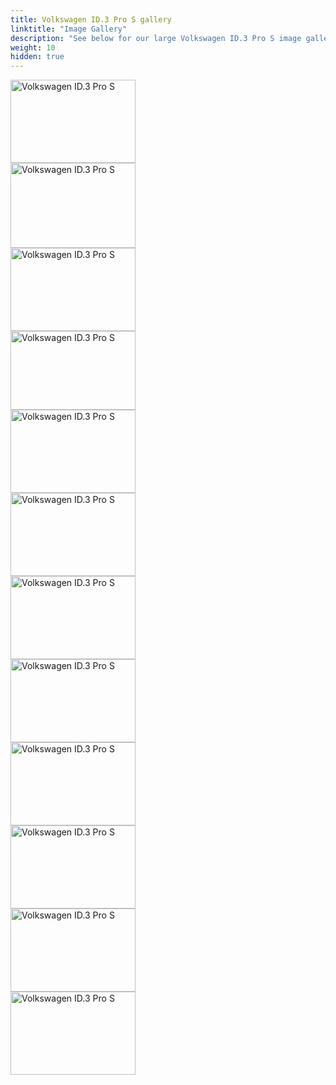 ```yaml
---
title: Volkswagen ID.3 Pro S gallery
linktitle: "Image Gallery"
description: "See below for our large Volkswagen ID.3 Pro S image gallery. Click pictures for high-resolution versions."
weight: 10
hidden: true
---
```

<!-- markdownlint-disable MD033 -->
<div class="pswp-gallery pswp-grid-container" id ="my-gallery">
<div class="pswp-grid-item">
<a href="https://media.evkx.net/multimedia/models/volkswagen/id.3/id.3_pro_s/exterior_1.jpg"
data-pswp-src="https://media.evkx.net/multimedia/models/volkswagen/id.3/id.3_pro_s/exterior_1.jpg"
data-pswp-width="3000"
data-pswp-height="2000" 
target="_blank">
<img src="https://media.evkx.net/multimedia/models/volkswagen/id.3/id.3_pro_s/exterior_1_xst.jpg" alt="Volkswagen ID.3 Pro S" width="200px" height="133px" />
</a>
</div>
<div class="pswp-grid-item">
<a href="https://media.evkx.net/multimedia/models/volkswagen/id.3/id.3_pro_s/exterior_2.jpg"
data-pswp-src="https://media.evkx.net/multimedia/models/volkswagen/id.3/id.3_pro_s/exterior_2.jpg"
data-pswp-width="3000"
data-pswp-height="2045" 
target="_blank">
<img src="https://media.evkx.net/multimedia/models/volkswagen/id.3/id.3_pro_s/exterior_2_xst.jpg" alt="Volkswagen ID.3 Pro S" width="200px" height="136px" />
</a>
</div>
<div class="pswp-grid-item">
<a href="https://media.evkx.net/multimedia/models/volkswagen/id.3/id.3_pro_s/frontseats_1.jpg"
data-pswp-src="https://media.evkx.net/multimedia/models/volkswagen/id.3/id.3_pro_s/frontseats_1.jpg"
data-pswp-width="3000"
data-pswp-height="2000" 
target="_blank">
<img src="https://media.evkx.net/multimedia/models/volkswagen/id.3/id.3_pro_s/frontseats_1_xst.jpg" alt="Volkswagen ID.3 Pro S" width="200px" height="133px" />
</a>
</div>
<div class="pswp-grid-item">
<a href="https://media.evkx.net/multimedia/models/volkswagen/id.3/id.3_pro_s/headlights_1.jpg"
data-pswp-src="https://media.evkx.net/multimedia/models/volkswagen/id.3/id.3_pro_s/headlights_1.jpg"
data-pswp-width="3000"
data-pswp-height="1894" 
target="_blank">
<img src="https://media.evkx.net/multimedia/models/volkswagen/id.3/id.3_pro_s/headlights_1_xst.jpg" alt="Volkswagen ID.3 Pro S" width="200px" height="126px" />
</a>
</div>
<div class="pswp-grid-item">
<a href="https://media.evkx.net/multimedia/models/volkswagen/id.3/id.3_pro_s/hood_1.jpg"
data-pswp-src="https://media.evkx.net/multimedia/models/volkswagen/id.3/id.3_pro_s/hood_1.jpg"
data-pswp-width="3000"
data-pswp-height="2000" 
target="_blank">
<img src="https://media.evkx.net/multimedia/models/volkswagen/id.3/id.3_pro_s/hood_1_xst.jpg" alt="Volkswagen ID.3 Pro S" width="200px" height="133px" />
</a>
</div>
<div class="pswp-grid-item">
<a href="https://media.evkx.net/multimedia/models/volkswagen/id.3/id.3_pro_s/interior_1.jpg"
data-pswp-src="https://media.evkx.net/multimedia/models/volkswagen/id.3/id.3_pro_s/interior_1.jpg"
data-pswp-width="3000"
data-pswp-height="2000" 
target="_blank">
<img src="https://media.evkx.net/multimedia/models/volkswagen/id.3/id.3_pro_s/interior_1_xst.jpg" alt="Volkswagen ID.3 Pro S" width="200px" height="133px" />
</a>
</div>
<div class="pswp-grid-item">
<a href="https://media.evkx.net/multimedia/models/volkswagen/id.3/id.3_pro_s/main_1.jpg"
data-pswp-src="https://media.evkx.net/multimedia/models/volkswagen/id.3/id.3_pro_s/main_1.jpg"
data-pswp-width="3000"
data-pswp-height="1998" 
target="_blank">
<img src="https://media.evkx.net/multimedia/models/volkswagen/id.3/id.3_pro_s/main_1_xst.jpg" alt="Volkswagen ID.3 Pro S" width="200px" height="133px" />
</a>
</div>
<div class="pswp-grid-item">
<a href="https://media.evkx.net/multimedia/models/volkswagen/id.3/id.3_pro_s/screens_1.jpg"
data-pswp-src="https://media.evkx.net/multimedia/models/volkswagen/id.3/id.3_pro_s/screens_1.jpg"
data-pswp-width="3000"
data-pswp-height="2000" 
target="_blank">
<img src="https://media.evkx.net/multimedia/models/volkswagen/id.3/id.3_pro_s/screens_1_xst.jpg" alt="Volkswagen ID.3 Pro S" width="200px" height="133px" />
</a>
</div>
<div class="pswp-grid-item">
<a href="https://media.evkx.net/multimedia/models/volkswagen/id.3/id.3_pro_s/secondrowseats_1.jpg"
data-pswp-src="https://media.evkx.net/multimedia/models/volkswagen/id.3/id.3_pro_s/secondrowseats_1.jpg"
data-pswp-width="3000"
data-pswp-height="2000" 
target="_blank">
<img src="https://media.evkx.net/multimedia/models/volkswagen/id.3/id.3_pro_s/secondrowseats_1_xst.jpg" alt="Volkswagen ID.3 Pro S" width="200px" height="133px" />
</a>
</div>
<div class="pswp-grid-item">
<a href="https://media.evkx.net/multimedia/models/volkswagen/id.3/id.3_pro_s/trunk_1.jpg"
data-pswp-src="https://media.evkx.net/multimedia/models/volkswagen/id.3/id.3_pro_s/trunk_1.jpg"
data-pswp-width="3000"
data-pswp-height="2000" 
target="_blank">
<img src="https://media.evkx.net/multimedia/models/volkswagen/id.3/id.3_pro_s/trunk_1_xst.jpg" alt="Volkswagen ID.3 Pro S" width="200px" height="133px" />
</a>
</div>
<div class="pswp-grid-item">
<a href="https://media.evkx.net/multimedia/models/volkswagen/id.3/id.3_pro_s/trunk_2.jpg"
data-pswp-src="https://media.evkx.net/multimedia/models/volkswagen/id.3/id.3_pro_s/trunk_2.jpg"
data-pswp-width="3000"
data-pswp-height="2000" 
target="_blank">
<img src="https://media.evkx.net/multimedia/models/volkswagen/id.3/id.3_pro_s/trunk_2_xst.jpg" alt="Volkswagen ID.3 Pro S" width="200px" height="133px" />
</a>
</div>
<div class="pswp-grid-item">
<a href="https://media.evkx.net/multimedia/models/volkswagen/id.3/id.3_pro_s/trunk_3.jpg"
data-pswp-src="https://media.evkx.net/multimedia/models/volkswagen/id.3/id.3_pro_s/trunk_3.jpg"
data-pswp-width="3000"
data-pswp-height="2000" 
target="_blank">
<img src="https://media.evkx.net/multimedia/models/volkswagen/id.3/id.3_pro_s/trunk_3_xst.jpg" alt="Volkswagen ID.3 Pro S" width="200px" height="133px" />
</a>
</div>
</div>
<script type="module">
  import PhotoSwipeLightbox from '/js/photoswipe-lightbox.esm.js';
    const lightbox = new PhotoSwipeLightbox({
       gallery: '#my-gallery',
        children: 'a',
        pswpModule: () => import('/js/photoswipe.esm.js')
    });
lightbox.init();
</script>

